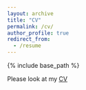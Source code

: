 ```yaml
---
layout: archive
title: "CV"
permalink: /cv/
author_profile: true
redirect_from:
  - /resume
---
```


{% include base_path %}

Please look at my [CV](https://www.frankgqluo.xyz/files/CV.pdf)
